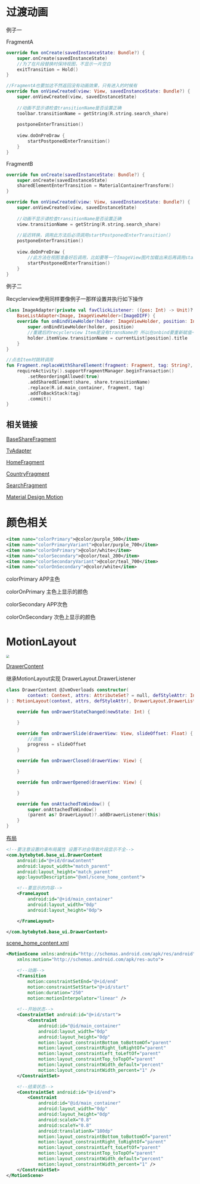 # 过渡动画

例子一

FragmentA

```kotlin
override fun onCreate(savedInstanceState: Bundle?) {
    super.onCreate(savedInstanceState)
    //为了在片段替换时保持视图，不显示一片空白
    exitTransition = Hold()
}

//FragmentA也要加这不然返回没有动画效果，只有进入的时候有
override fun onViewCreated(view: View, savedInstanceState: Bundle?) {
    super.onViewCreated(view, savedInstanceState)
    
    //动画不显示请检查transitionName是否设置正确
    toolbar.transitionName = getString(R.string.search_share)
    
    postponeEnterTransition()
    
    view.doOnPreDraw {
        startPostponedEnterTransition()
    }
}
```

FragmentB

```kotlin
override fun onCreate(savedInstanceState: Bundle?) {
    super.onCreate(savedInstanceState)
    sharedElementEnterTransition = MaterialContainerTransform()
}

override fun onViewCreated(view: View, savedInstanceState: Bundle?) {
    super.onViewCreated(view, savedInstanceState)
    
    //动画不显示请检查transitionName是否设置正确
    view.transitionName = getString(R.string.search_share)
    
    //延迟转换，调用此方法后必须调用startPostponedEnterTransition()
    postponeEnterTransition()
    
    view.doOnPreDraw {
        //此方法在视图准备好后调用，比如要等一个ImageView图片加载出来后再调用startPostponedEnterTransition()
        startPostponedEnterTransition()
    }
}
```

例子二

Recyclerview使用同样要像例子一那样设置并执行如下操作

```kotlin
class ImageAdapter(private val favClickListener: ((pos: Int) -> Unit)? = null) :
    BaseListAdapter<Image, ImageViewHolder>(ImageDIFF) {
    override fun onBindViewHolder(holder: ImageViewHolder, position: Int) {
        super.onBindViewHolder(holder, position)
        //重建后的recyclerview Item是没有transName的 所以在onbind要重新赋值一遍 动画效果才会有~~
        holder.itemView.transitionName = currentList[position].title
    }
}
```

```kotlin
//点击Item时跳转调用
fun Fragment.replaceWithShareElement(fragment: Fragment, tag: String?, share: View) {
    requireActivity().supportFragmentManager.beginTransaction()
        .setReorderingAllowed(true)
        .addSharedElement(share, share.transitionName)
        .replace(R.id.main_container, fragment, tag)
        .addToBackStack(tag)
        .commit()
}
```

## 相关链接

[BaseShareFragment](https://github.com/bytebyte6/Tv/blob/master/lib_common/src/main/java/com/bytebyte6/common/BaseShareFragment.kt)

[TvAdapter](https://github.com/bytebyte6/Tv/blob/master/tv/src/main/java/com/bytebyte6/view/adapter/TvAdapter.kt)

[HomeFragment](https://github.com/bytebyte6/Tv/blob/master/tv/src/main/java/com/bytebyte6/view/home/HomeFragment.kt)

[CountryFragment](https://github.com/bytebyte6/Tv/blob/master/tv/src/main/java/com/bytebyte6/view/home/CountryFragment.kt)

[SearchFragment](https://github.com/bytebyte6/Tv/blob/master/tv/src/main/java/com/bytebyte6/view/search/SearchFragment2.kt)

[Material Design Motion](https://material.io/develop/android/theming/motion)

# 颜色相关

```xml
<item name="colorPrimary">@color/purple_500</item>
<item name="colorPrimaryVariant">@color/purple_700</item>
<item name="colorOnPrimary">@color/white</item>
<item name="colorSecondary">@color/teal_200</item>
<item name="colorSecondaryVariant">@color/teal_700</item>
<item name="colorOnSecondary">@color/white</item>
```

colorPrimary APP主色

colorOnPrimary 主色上显示的颜色

colorSecondary APP次色

colorOnSecondary 次色上显示的颜色



# MotionLayout

<img src="https://raw.githubusercontent.com/bytebyte6/Tv/master/pic/tv%20(7).jpg" style="zoom:50%;" />

[DrawerContent](https://github.com/bytebyte6/Tv/blob/f86bc9f576788bd2a2d0887ccab4dfe84c95212a/lib_common/src/main/java/com/bytebyte6/common/DrawerContent.kt)

继承MotionLayout实现 DrawerLayout.DrawerListener

```kotlin
class DrawerContent @JvmOverloads constructor(
        context: Context, attrs: AttributeSet? = null, defStyleAttr: Int = 0
) : MotionLayout(context, attrs, defStyleAttr), DrawerLayout.DrawerListener {

    override fun onDrawerStateChanged(newState: Int) {

    }

    override fun onDrawerSlide(drawerView: View, slideOffset: Float) {
        //进度
        progress = slideOffset
    }

    override fun onDrawerClosed(drawerView: View) {

    }

    override fun onDrawerOpened(drawerView: View) {

    }

    override fun onAttachedToWindow() {
        super.onAttachedToWindow()
        (parent as? DrawerLayout)?.addDrawerListener(this)
    }
}
```

[布局](https://github.com/bytebyte6/Tv/blob/master/tv_view/src/main/res/layout/activity_main.xml)

```xml
<!--要注意设置约束布局属性 设置不对会导致片段显示不全-->
<com.bytebyte6.base_ui.DrawerContent
    android:id="@+id/drawContent"
    android:layout_width="match_parent"
    android:layout_height="match_parent"
    app:layoutDescription="@xml/scene_home_content">

    <!--要显示的内容-->
    <FrameLayout
        android:id="@+id/main_container"
        android:layout_width="0dp"
        android:layout_height="0dp">

    </FrameLayout>

</com.bytebyte6.base_ui.DrawerContent>
```

[scene_home_content.xml](https://github.com/bytebyte6/Tv/blob/master/tv_view/src/main/res/xml/scene_home_content.xml)

```xml
<MotionScene xmlns:android="http://schemas.android.com/apk/res/android"
    xmlns:motion="http://schemas.android.com/apk/res-auto">

    <!--动画-->
    <Transition
        motion:constraintSetEnd="@+id/end"
        motion:constraintSetStart="@+id/start"
        motion:duration="250"
        motion:motionInterpolator="linear" />
    
	<!--开始状态-->
    <ConstraintSet android:id="@+id/start">
        <Constraint
            android:id="@id/main_container"
            android:layout_width="0dp"
            android:layout_height="0dp"
            motion:layout_constraintBottom_toBottomOf="parent"
            motion:layout_constraintRight_toRightOf="parent"
            motion:layout_constraintLeft_toLeftOf="parent"
            motion:layout_constraintTop_toTopOf="parent"
            motion:layout_constraintWidth_default="percent"
            motion:layout_constraintWidth_percent="1" />
    </ConstraintSet>

    <!--结束状态-->
    <ConstraintSet android:id="@+id/end">
        <Constraint
            android:id="@id/main_container"
            android:layout_width="0dp"
            android:layout_height="0dp"
            android:scaleX="0.8"
            android:scaleY="0.8"
            android:translationX="180dp"
            motion:layout_constraintBottom_toBottomOf="parent"
            motion:layout_constraintRight_toRightOf="parent"
            motion:layout_constraintLeft_toLeftOf="parent"
            motion:layout_constraintTop_toTopOf="parent"
            motion:layout_constraintWidth_default="percent"
            motion:layout_constraintWidth_percent="1" />
    </ConstraintSet>
</MotionScene>
```
